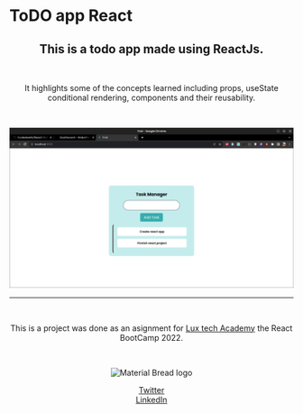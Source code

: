 # ToDO app React
<h2 align="center">This is a <b>todo app</b> made using <b>ReactJs</b>.</h2><br>
<p align="center">
It highlights some of the concepts learned including props, useState <br>
 conditional rendering, components and their reusability.
</p> <br>

![Todo](public/Screenshot%20.png)

---
<br>
<p align="center">
This is a project was done as an asignment for <a href="https://dev.to/luxacademy">Lux tech Academy</a> the React BootCamp 2022.
</p>
<br>
<p align="center">
    <img width="200" src="https://res.cloudinary.com/practicaldev/image/fetch/s--wdLuzcFi--/c_fill,f_auto,fl_progressive,h_320,q_auto,w_320/https://dev-to-uploads.s3.amazonaws.com/uploads/organization/profile_image/4798/a10ada3b-9de5-4b51-bcca-ebf43860fec0.jpeg" alt="Material Bread logo">
    <div align="center">
    <a href="https://twitter.com/lux_academy">Twitter</a> <br>
    <a href="https://www.linkedin.com/company/lux-tech-academy/?originalSubdomain=ke">LinkedIn</a>
    </div>

</p>

